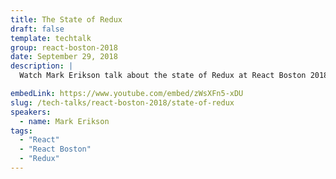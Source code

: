 ```yaml
---
title: The State of Redux
draft: false
template: techtalk
group: react-boston-2018
date: September 29, 2018
description: |
  Watch Mark Erikson talk about the state of Redux at React Boston 2018!

embedLink: https://www.youtube.com/embed/zWsXFn5-xDU
slug: /tech-talks/react-boston-2018/state-of-redux
speakers:
  - name: Mark Erikson
tags:
  - "React"
  - "React Boston"
  - "Redux"
---
```

